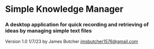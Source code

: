 # Simple Knowledge Manager

### A desktop application for quick recording and retrieving of ideas by managing simple text files
Version 1.0
1/7/23
by James Butcher
jmsbutcher1576@gmail.com

